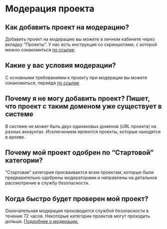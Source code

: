 # Модерация проекта

## **Как добавить проект на модерацию?**

Добавить проект на модерацию вы можете в личном кабинете через вкладку “Проекты”. У нас есть инструкция со скриншотами, с которой можно ознакомиться [по ссылке](https://help.unitpay.ru/first_steps/adding-project).

## **Какие у вас условия модерации?**

С основными требованиями к проекту при модерации вы можете ознакомиться, перейдя [по ссылке](https://help.unitpay.ru/first_steps/moderation).

## **Почему я не могу добавить проект? Пишет, что проект с таким доменом уже существует в системе**

В системе не может быть двух одинаковых доменов \(URL проекта\) на разных аккаунтах. Исключением являются проекты, которые находятся в архиве.

## **Почему мой проект одобрен по “Стартовой” категории?**

“Стартовая” категория присваивается всем проектам, которые были предварительно одобрены модераторами и направлены на детальное рассмотрение в службу безопасности. 

## **Когда быстро будет проверен мой проект?**

Окончательная модерация производится службой безопасности в течение 72 часов. Некоторые категории проектов могут проходить дольше. [Подробнее о модерации.](https://help.unitpay.ru/first_steps/moderation)

